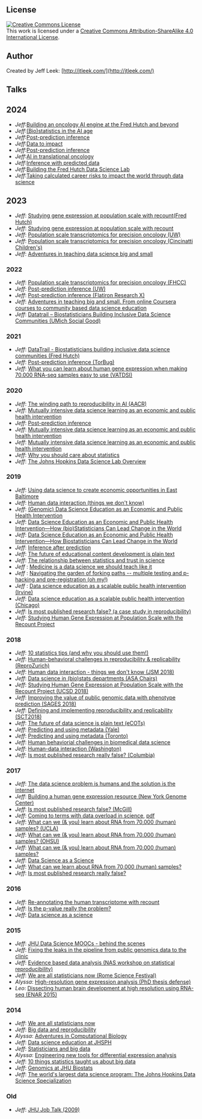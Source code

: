 ## License 

<a rel="license" href="http://creativecommons.org/licenses/by-sa/4.0/"><img alt="Creative Commons License" style="border-width:0" src="https://i.creativecommons.org/l/by-sa/4.0/88x31.png" /></a><br />This work is licensed under a <a rel="license" href="http://creativecommons.org/licenses/by-sa/4.0/">Creative Commons Attribution-ShareAlike 4.0 International License</a>.

## Author

Created by Jeff Leek: [http://jtleek.com/](http://jtleek.com/)


## Talks

## 2024

* _Jeff_:[Building an oncology AI engine at the Fred Hutch and beyond](https://docs.google.com/presentation/d/1gnQSdqnMxr3YnKTlsXw43qLgjgA8ZeRDLz5XJJbJXeM/edit?usp=sharing)
* _Jeff_:[(Bio)statistics in the AI age](https://docs.google.com/presentation/d/1yDs9mAf6MAdHFZAgfqpA3vDGaqyd_3gio3X252Fld6w/edit?usp=sharing)
* _Jeff_:[Post-prediction inference](https://docs.google.com/presentation/d/15akv9xqWCCh4xdaDxjFHEecZcUJNlwolT_ALaQOcdxA/edit?usp=sharing)
* _Jeff_:[Data to impact](https://docs.google.com/presentation/d/17DtLyxHCmpBCH8ylhyn_8-Bl17T_0HVvI7LPz8_w1bM/edit?usp=sharing) 
* _Jeff_:[Post-prediction inference](https://docs.google.com/presentation/d/1pAmPlnUqPuf1wsBTjWvHWXSkgKBqRdkBFuc6QxdnUN8/edit?usp=sharing)
* _Jeff_:[AI in translational oncology](https://docs.google.com/presentation/d/1mg4cob2ebh7zpRPZGHgPHsHu2HzJS8xYMpg6JO4KFbU/edit?usp=sharing)
* _Jeff_:[Inference with predicted data](https://docs.google.com/presentation/d/1-jWBWpf8JQT-YABo0arewDq9ptHNmS6YDTLGLwAHY1k/edit?usp=sharing)
* _Jeff_:[Building the Fred Hutch Data Science Lab](https://docs.google.com/presentation/d/15SNb8XDITvlYCbK-HBDVneyEkdoDF_8hHk3T9yv5aJw/edit?usp=sharing)
* _Jeff_:[Taking calculated career risks to impact the world through data science](https://docs.google.com/presentation/d/1K4vmgHlBTuCKamvbYi4UeZdMGweY52wRyo-UCaVkFwU/edit?usp=sharing)

## 2023
* _Jeff_: [Studying gene expression at population scale with recount(Fred Hutch)](https://docs.google.com/presentation/d/16LHYHkr8OqcbOdMUSDum2_0lL4yZPZjh/edit?usp=sharing&ouid=101173740013479774353&rtpof=true&sd=true)
* _Jeff_: [Studying gene expression at population scale with recount](https://docs.google.com/presentation/d/1wQxh9ZRn-hTebmuWkU1jiE6JN4oLmrTx/edit?usp=sharing&ouid=101173740013479774353&rtpof=true&sd=true)
* _Jeff_: [Population scale transcriptomics for precision oncology (UW)](https://docs.google.com/presentation/d/1qZ2Inb3SeHvdpHnmiIdFpGUflJcmPBee/edit?usp=sharing&ouid=101173740013479774353&rtpof=true&sd=true)
* _Jeff_: [Population scale transcriptomics for precision oncology (Cincinatti Children's)](https://docs.google.com/presentation/d/1Zuq0vopjmxhARn1vmZcUU1QbsQn8Typh/edit?usp=sharing&ouid=101173740013479774353&rtpof=true&sd=true)
* _Jeff_: [Adventures in teaching data science big and small](https://docs.google.com/presentation/d/13zLvvgpd6uwy9My6dE9ww58np8xM2XdOY1W-uNYh90I/edit?usp=sharing)

### 2022

* _Jeff_: [Population scale transcriptomics for precision oncology (FHCC)](https://docs.google.com/presentation/d/1sxwfP4ieBUSlvYc5WNL3I8w06J8rV6I3/edit?usp=sharing&ouid=101173740013479774353&rtpof=true&sd=true)
* _Jeff_: [Post-prediction inference (UW)](https://docs.google.com/presentation/d/1vOaxombdaBdggtnPX1UVsAUSq6ueuwB6eE8HNZylqf4/edit?usp=sharing)
* _Jeff_: [Post-prediction inference (Flatiron Research X)](https://docs.google.com/presentation/d/1QuEOxXoE9A55Fzt4ciBAVA99AEnRJn9jHbcKgtq_5U8/edit?usp=sharing)
* _Jeff_: [Adventures in teaching big and small. From online Coursera courses to community based data science education](https://docs.google.com/presentation/d/1O5g1T7SjPMoIvvC1_FbaZU7vqZ_riqihXFd3Uebc_ZA/edit?usp=sharing)
* _Jeff_: [Datatrail – Biostatisticians Building Inclusive Data Science Communities
 (UMich Social Good)](https://docs.google.com/presentation/d/1GfwTx3MCe32wNy6NDodMpDk5vJSLX1CqIo_E7ynTfq0/edit?usp=sharing)

### 2021

* _Jeff_: [DataTrail - Biostatisticians building inclusive data science communities (Fred Hutch)](https://docs.google.com/presentation/d/16b2qsOiRMxQBqfqUWnIToQAhMwMvHuh82WODc38Oovc/edit?usp=sharing)
* _Jeff_: [Post-prediction inference (TorBug)](https://docs.google.com/presentation/d/1P8duLvRdmJDbNdGyEHgQ98k2zsiZ7l7mQ0CrirwimHI/edit?usp=sharing)
* _Jeff_: [What you can learn about human gene expression when making 70,000 RNA-seq samples easy to use (VATDSI)
](https://docs.google.com/presentation/d/1-M07fMf7fE4aLr_vGspFQnP26nxiWS7Z1jB0Emm7PLQ/edit?usp=sharing)

### 2020

* _Jeff_: [The winding path to reproducibility in AI (AACR)](https://docs.google.com/presentation/d/16VP2Dkd3Q5LnZ9gc8814QpRF4r72ZgHg0O1HyXf89Yo/edit?usp=sharing)
* _Jeff_: [Mutually intensive data science learning as an economic and public health intervention](https://docs.google.com/presentation/d/1XT0GTYLdDxn59VRF8kbWtcbNwfiEWB3RHnrcgxbvI-E/edit?usp=sharing)
* _Jeff_: [Post-prediction inference](https://docs.google.com/presentation/d/1a85l3QOtnuO_1mjGnqEXnluk0jQXGuol_E0udQ9-fvk/edit?usp=sharing)
* _Jeff_: [Mutually intensive data science learning as an economic and public health intervention](https://docs.google.com/presentation/d/17e8r1ZpjHmLQq49JTEV5t-wR2j-8hnOpAoxuk1_-VzU/edit?usp=sharing)
* _Jeff_: [Mutually intensive data science learning as an economic and public health intervention ](https://docs.google.com/presentation/d/1siaFeo2ES6VKog3ksFF-5IUeuUbP4yUQUc0bK5JDnlQ/edit?usp=sharing)
* _Jeff_: [Why you should care about statistics](https://docs.google.com/presentation/d/1VdEM9RIBKE1lkd590q3RXB0cbghjfOWhLUtcxxnb9vM/edit?usp=sharing)
* _Jeff_: [The Johns Hopkins Data Science Lab Overview](https://docs.google.com/presentation/d/15hmde7rCTI6GKwydLchK4qgJws0uafbIoriRH_BvQfk/edit?usp=sharing)

### 2019

* _Jeff_: [Using data science to create economic opportunities in East Baltimore](https://docs.google.com/presentation/d/1ZMrlruXg5yZJPEdKVt5wyMwG89k2e8_maPuFhQwf5u0/edit?usp=sharing)
* _Jeff_: [Human data interaction (things we don't know)](https://docs.google.com/presentation/d/1_DdyJbITRwRI-iY2S6fL9EiPL28ViefHvh0lmyBh8hU/edit?usp=sharing)
* _Jeff_: [(Genomic) Data Science Education as an Economic and Public Health Intervention](https://docs.google.com/presentation/d/1nBzGsFYLaYRYfxS0bu53CjYw6Gd4lEoJACdrVW6oBjQ/edit?usp=sharing)
* _Jeff_: [Data Science Education as an Economic and Public Health Intervention—How (bio)Statisticians Can Lead Change in the World](https://docs.google.com/presentation/d/19EZ0cjULt8RKcEG1unsHL3bnV_zwzRq5Uyj9DLajQxM/edit?usp=sharing)
* _Jeff_: [Data Science Education as an Economic and Public Health Intervention—How Biostatisticians Can Lead Change in the World](https://docs.google.com/presentation/d/1MG_7HmZ1tTsepuka3NILxoAwkb3hD8_y4zA2tbWBMbU/edit?usp=sharing)
* _Jeff_: [Inference after prediction](https://docs.google.com/presentation/d/1KPwql_YeVXyUImd9ZL4w2IGUduaN6c4DEbVuLn5vif4/edit?usp=sharing)
* _Jeff_: [The future of educational content development is plain text](https://docs.google.com/presentation/d/16z5tJAJvW5bqheGr3UgfIdaugohWBuIIImif7n6x7kI/edit?usp=sharing)
* _Jeff_: [The relationship between statistics and trust in science](https://docs.google.com/presentation/d/1mWhuyCTFEJSzCqLQrRxgsdyi2h7NhIm8rSxDuOnAA5M/edit?usp=sharing)
* _Jeff_ : [Medicine is a data science we should teach like it](https://docs.google.com/presentation/d/1Rpq0AvLVBw3-sIko8GTTWr25UnD3joEqnT1WTZVmwXI/edit?usp=sharing)
* _Jeff_ : [Navigating the garden of forking paths -- multiple testing and p-hacking and pre-registration (oh my!)](https://docs.google.com/presentation/d/1HZLts6gBiTfBT09Zck7vlPAAb988gD_Ni45PCoBjUkQ/edit?usp=sharing)
* _Jeff_ : [Data science education as a scalable public health intervention (Irvine)](https://docs.google.com/presentation/d/1kaNinoJ5zIYp_WetfflXiJ3c52jvSEhUBjISHgZMAcE/edit?usp=sharing)
* _Jeff_: [Data science education as a scalable public health intervention (Chicago)](https://docs.google.com/presentation/d/1a4j7lHEDrLY8586Jk57VYrK8N43wfQlukCaVlEC9CTo/edit?usp=sharing)
* _Jeff_: [Is most published research false? (a case study in reproducibility)](https://docs.google.com/presentation/d/1c7sGP9tav6OSE50nFotc-HlS0SLlvVxK_Lcu3b_LDvA/edit?usp=sharing)
* _Jeff_: [Studying Human Gene Expression at Population Scale with the Recount Project](https://docs.google.com/presentation/d/1UdPYwoY4NaZkKdfFZfnOmDX2-W7qYb4pYZPwzFmbxRk/edit?usp=sharing)


### 2018

* _Jeff_: [10 statistics tips (and why you should use them!)](https://docs.google.com/presentation/d/1VZ_TnmyvC98lwTx5ukZm88y2dcg0S1uOIz5V8kwWSYI/edit?usp=sharing)
* _Jeff_: [Human-behavioral challenges in reproducibility & replicability (ReproZurich)](https://docs.google.com/presentation/d/1Z4knK4qz8zxMJvbk8melKkgq1qo38eqEJkJt5D37t0E/edit?usp=sharing)
* _Jeff_: [Human data interaction - things we don't know (JSM 2018)](https://docs.google.com/presentation/d/1oCbf8NHpJSQAe6LoeD--wV-KbKbdGawrLHYJqwzfj_M/edit?usp=sharing)
* _Jeff_: [Data science in (bio)stats departments (ASA Chairs)](https://docs.google.com/presentation/d/1Hayp7JQH7uy_X-GOq5vPoAR9Ver0xRJS5PrVqWb87u4/edit?usp=sharing)
* _Jeff_: [Studying Human Gene Expression at Population Scale with the Recount Project (UCSD 2018)](https://docs.google.com/presentation/d/1eixophYVMrNM479mDrCm24wRKiCNh0Xi2T6FhaNX1lQ/edit?usp=sharing)
* _Jeff_: [Improving the value of public genomic data with phenotype prediction (SAGES 2018)](https://docs.google.com/presentation/d/1iX1iNGvqqW2sWJd1a5BPEMCV1Z-cRd4Q_XIVSfWICoM/edit?usp=sharing)
* _Jeff_: [Defining and implementing reproducibility and replicability (SCT2018)](https://docs.google.com/presentation/d/1lLgk7BEo65xSHldRoaX26zao7I2cJcXKyZIJxtNq27o/edit?usp=sharing)
* _Jeff_: [The future of data science is plain text (eCOTs)](https://docs.google.com/presentation/d/13d_Pn3aOFjm0Rze9qo9K_8ZIwt4n9Hqv3yec-XAaRMI/edit?usp=sharing)
* _Jeff_: [Predicting and using metadata (Yale)](https://docs.google.com/presentation/d/1QKDIGUKrO8tZkR355_Bg5MGA4fUvr3AdICPlXXg8XoI/edit?usp=sharing)
* _Jeff_: [Predicting and using metadata (Toronto)](https://docs.google.com/presentation/d/1FgUZZU6pW91J7zH0OqrEgxfnV1Py_ZGL3ZKHfbOZskY/edit?usp=sharing)
* _Jeff_: [Human behaviorial challenges in biomedical data science](https://docs.google.com/presentation/d/1uFxTgBXe55OmU55V_uV-AawCH3eiIkHP_Y00Kzyj0jg/edit?usp=sharing)
* _Jeff_: [Human-data interaction (Washington)](https://docs.google.com/presentation/d/1nVAw7E-snu_bcCNhSlUuCP6eWYMxNBDJvsS_Ak4k0D0/edit?usp=sharing)
* _Jeff_: [Is most published research really false? (Columbia)](https://docs.google.com/presentation/d/1S9VXkcMLZZ405rMQOaIz1OyNw-43Kt5hER4wcUS1H6M/edit?usp=sharing)

### 2017


* _Jeff_: [The data science problem is humans and the solution is the internet](https://docs.google.com/presentation/d/1f2Kzwh0ObGo7TACIzCIa5GsI3UqF8Eez11RT3TdwypU/edit?usp=sharing)
* _Jeff_: [Building a human gene expression resource (New York Genome Center)](https://docs.google.com/presentation/d/1_fNKQAHe3_ALBVUyRIZ83sRIsdq9O6ygnPTyrRvRXQI/edit?usp=sharing)
* _Jeff_: [Is most published research false? (McGill)](https://docs.google.com/presentation/d/1hzdSDaPPSE9xUYZHhOVfQIRPPdwe0A9SdE7QDsK3bOA/edit?usp=sharing) 
* _Jeff_: [Coming to terms with data overload in science](https://docs.google.com/presentation/d/1diGUr8oHmJByBJy9eEvLBh3qIpUIjjy1P2TxasAWSHo/edit?usp=sharing), [pdf](https://github.com/jtleek/jtleek.github.io/files/1185814/jsm2017.pdf)
* _Jeff_: [What can we (& you) learn about RNA from 70,000 (human) samples? (UCLA)](https://docs.google.com/presentation/d/1OGOVApkE72TqCWV0aMOfiwLzzZWoH8ZCprOWs8Pz1R0/edit?usp=sharing)
* _Jeff_: [What can we (& you) learn about RNA from 70,000 (human) samples? (OHSU)](https://docs.google.com/presentation/d/1rAXyjdIvRBkRw93DinMUhfj9vs9yqfcEBctD4jO-Xgo/edit?usp=sharing)
* _Jeff_: [What can we (& you) learn about RNA from 70,000 (human) samples?](https://docs.google.com/presentation/d/1mjMF1yDGgLQW4JNgiKO7XBY7I7j2laTq1kGYo3Q1rYw/edit?usp=sharing)
* _Jeff_: [Data Science as a Science](https://docs.google.com/presentation/d/1qf4_78ArLmL6MWwchLm1HPMBft5jJfdEhpTk2UPecHo/edit?usp=sharing)
* _Jeff_: [What can we learn about RNA from 70,000 (human) samples?](https://docs.google.com/presentation/d/1GBdWeHU5HI6Fqy9NDe_6RL2oDl5HjJdsmCHSBlAk0m4/edit?usp=sharing)
* _Jeff_: [Is most published research really false?](https://docs.google.com/presentation/d/12SAKwzNs97DjcwTvIUi5husTf3EFlX_pfyxCKRjictE/edit?usp=sharing)

### 2016

* _Jeff_: [Re-annotating the human transcriptome with recount](https://docs.google.com/presentation/d/1XCLfuCD1A0ODczmg4oKK5E3n-dwh6ohHjCYSj_doqbU/edit?usp=sharing)
* _Jeff_: [Is the p-value really the problem?](https://docs.google.com/presentation/d/1nbaKvANCZkN8hbrd31R25WIfQszWFjGyiGeRaqHO1pI/edit?usp=sharing)
* _Jeff_: [Data science as a science](http://www.slideshare.net/jtleek/data-science-as-a-science)


### 2015

* _Jeff_: [JHU Data Science MOOCs - behind the scenes](http://www.slideshare.net/jtleek/jhu-data-science-moocs-behind-the-scenes)
* _Jeff_: [Fixing the leaks in the pipeline from public genomics data to the clinic](http://www.slideshare.net/jtleek/fixing-the-leaks-in-the-pipeline-from-public-genomics-data-to-the-clinic)
* _Jeff_: [Evidence based data analysis (NAS workshop on statistical reproducibility)](http://www.slideshare.net/jtleek/evidence-based-data-analysis)
* _Jeff_: [We are all statisticians now (Rome Science Festival)](http://www.slideshare.net/jtleek/leek-romesf2015)
* _Alyssa_: [High-resolution gene expression analysis (PhD thesis defense)](https://speakerdeck.com/alyssafrazee/high-resolution-gene-expression-analysis)
* _Leo_: [Dissecting human brain development at high resolution using RNA-seq (ENAR 2015)](http://www.slideshare.net/lcolladotor/dissecting-human-brain-development-at-high-resolution-using-rnaseq)


### 2014


* _Jeff_: [We are all statisticians now](https://speakerdeck.com/jtleek/we-are-all-statisticians-now)
* _Jeff_: [Big data and reproducibility](https://speakerdeck.com/jtleek/big-data-and-reproducibility/)
* _Alyssa_: [Adventures in Computational Biology](https://speakerdeck.com/alyssafrazee/adventures-in-computational-biology)
* _Jeff_: [Data science education at JHSPH](http://www.slideshare.net/jtleek/education-37613273)
* _Jeff_: [Statisticians and big data](http://www.slideshare.net/jtleek/big-data-and-statisticians)
* _Alyssa_: [Engineering new tools for differential expression analysis](https://speakerdeck.com/alyssafrazee/differential-expression-analysis-tools)
* _Jeff_: [10 things statistics taught us about big data](http://www.slideshare.net/jtleek/10-things-statistics-taught-us-about-big-data)
* _Jeff_: [Genomics at JHU Biostats](http://www.slideshare.net/jtleek/flash-talk-about-johns-hopkins-genomics)
* _Jeff_: [The world's largest data science program: The Johns Hopkins Data Science Specialization](http://www.slideshare.net/jtleek/the-largest-data-science-program-in-the-world-the-johns-hopkins-data-science-specialization)

### Old

* _Jeff_: [JHU Job Talk (2009)](http://www.slideshare.net/jtleek/jhu-feb2009)
